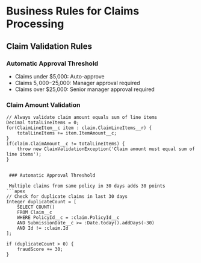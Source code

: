 # Business Rules for Claims Processing

## Claim Validation Rules

### Automatic Approval Threshold
- Claims under $5,000: Auto-approve
- Claims $5,000-$25,000: Manager approval required
- Claims over $25,000: Senior manager approval required

### Claim Amount Validation
```apex
// Always validate claim amount equals sum of line items
Decimal totalLineItems = 0;
for(ClaimLineItem__c item : claim.ClaimLineItems__r) {
    totalLineItems += item.ItemAmount__c;
}
if(claim.ClaimAmount__c != totalLineItems) {
    throw new ClaimValidationException('Claim amount must equal sum of line items');
}


 ### Automatic Approval Threshold
 
 Multiple claims from same policy in 30 days adds 30 points
```apex
// Check for duplicate claims in last 30 days
Integer duplicateCount = [
    SELECT COUNT() 
    FROM Claim__c 
    WHERE PolicyId__c = :claim.PolicyId__c 
    AND SubmissionDate__c >= :Date.today().addDays(-30)
    AND Id != :claim.Id
];

if (duplicateCount > 0) {
    fraudScore += 30;
}
